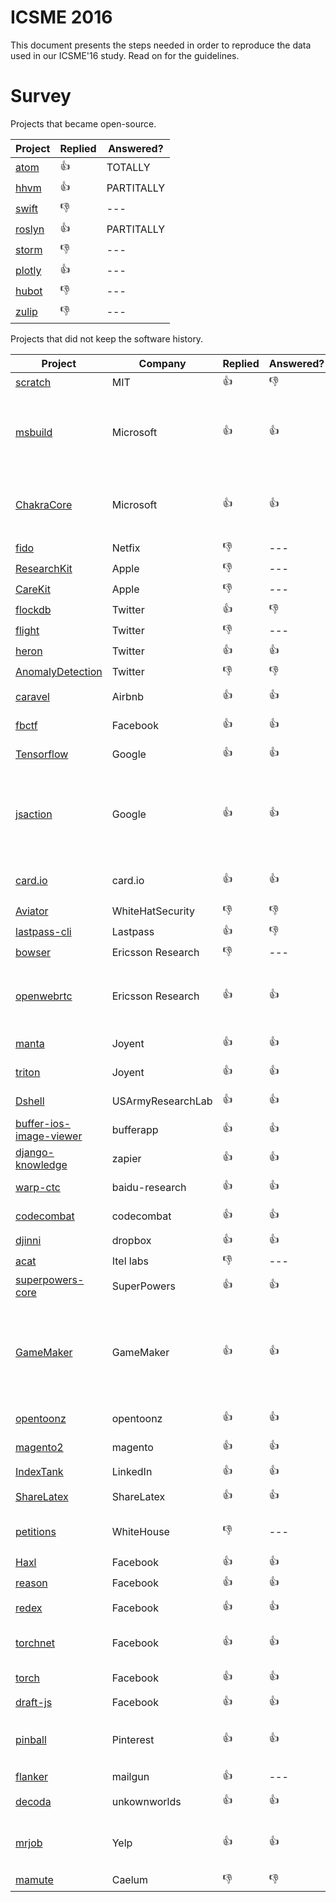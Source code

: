 # ICSME 2016

This document presents the steps needed in order to reproduce the data used in our ICSME'16 study. Read on for the guidelines.

# Survey

Projects that became open-source.

|Project|Replied|Answered?|
|-------|-------|---------|
|[atom](https://discuss.atom.io/t/studying-the-evolution-of-atoms-project/29581) | :thumbsup: | TOTALLY |
|[hhvm](https://github.com/facebook/hhvm/issues/7122) | :thumbsup: | PARTITALLY |
|[swift](http://permalink.gmane.org/gmane.comp.lang.swift.evolution/19859) | :thumbsdown: | --- |
|[roslyn](https://github.com/dotnet/roslyn/issues/11714) | :thumbsup: | PARTITALLY |
|[storm](https://mail-archives.apache.org/mod_mbox/storm-user/201606.mbox/browser) | :thumbsdown: | --- |
|[plotly](https://github.com/plotly/plotly.js/issues/712) | :thumbsup: | --- |
|[hubot](https://github.com/github/hubot/issues/1244) | :thumbsdown: | --- |
|[zulip](https://github.com/zulip/zulip/issues/1968) | :thumbsdown: | --- |

Projects that did not keep the software history.

|Project|Company|Replied|Answered?|Why?|
|-------|-------|-------|---------|----|
|[scratch](https://github.com/LLK/scratch-flash/issues/1112) | MIT | :thumbsup: | :thumbsdown: | ---|
|[msbuild](https://github.com/Microsoft/msbuild/issues/621) | Microsoft | :thumbsup: | :thumbsup: | Entangled with proprietary code & sensitive data. |
|[ChakraCore](https://github.com/Microsoft/ChakraCore/issues/1280) | Microsoft | :thumbsup: | :thumbsup: | Entangled with proprietary code & housekeeping  |
|[fido](https://github.com/Netflix/Fido/issues/23) | Netfix | :thumbsdown: | --- | --- |
|[ResearchKit](https://github.com/ResearchKit/ResearchKit/issues/682) | Apple | :thumbsdown: | --- | --- |
|[CareKit](https://github.com/carekit-apple/CareKit/issues/45) | Apple | :thumbsdown: | --- | --- |
|[flockdb](https://github.com/twitter/flockdb/issues/103) | Twitter | :thumbsup: | :thumbsdown: | --- |
|[flight](https://github.com/flightjs/flight/issues/375) | Twitter | :thumbsdown: | --- | --- |
|[heron](https://github.com/twitter/heron/issues/1018) | Twitter | :thumbsup: | :thumbsup: | sensitive data |
|[AnomalyDetection](https://github.com/twitter/AnomalyDetection/issues/71) | Twitter | :thumbsdown: | :thumbsdown: | --- |
|[caravel](https://github.com/airbnb/caravel/issues/470) | Airbnb | :thumbsup: | :thumbsup: | Didn't need VCS. |
|[fbctf](https://github.com/facebook/fbctf/issues/49) | Facebook | :thumbsup: | :thumbsup: | Didn't need VCS |
|[Tensorflow](https://github.com/gustavopinto/migration-to-oss/blob/master/tensorflow.txt) | Google | :thumbsup: | :thumbsup: | Used other VCS. |
|[jsaction](https://github.com/google/jsaction/issues/11) | Google | :thumbsup: | :thumbsup: | lack of tools for exporting the history & Entangled with proprietary code|
|[card.io](https://github.com/gustavopinto/migration-to-oss/blob/master/card.io.txt) | card.io | :thumbsup: | :thumbsup: | Refactoring. Legal reasons. |
|[Aviator](https://github.com/WhiteHatSecurity/Aviator/issues/80) | WhiteHatSecurity | :thumbsdown: | :thumbsdown: | --- |
|[lastpass-cli](https://github.com/lastpass/lastpass-cli/issues/174) | Lastpass | :thumbsup: | :thumbsdown: | --- |
|[bowser](https://github.com/EricssonResearch/bowser/issues/86) | Ericsson Research | :thumbsdown: | --- | --- |
|[openwebrtc](https://github.com/EricssonResearch/openwebrtc/issues/611) | Ericsson Research | :thumbsup: | :thumbsup: | Part of the project should remaing proprietary. |
|[manta](https://github.com/joyent/manta/issues/14) | Joyent | :thumbsup: | :thumbsup: | Private keys in the history. |
|[triton](https://github.com/joyent/triton/issues/202) | Joyent | :thumbsup: | :thumbsup: | Private keys in the history. |
|[Dshell](https://github.com/USArmyResearchLab/Dshell/issues/87) | USArmyResearchLab |  :thumbsup: | :thumbsup: | Didn't need VCS. |
|[buffer-ios-image-viewer](https://github.com/bufferapp/buffer-ios-image-viewer/issues/42) | bufferapp | :thumbsup: |  :thumbsup: | get it leaner |
|[django-knowledge](https://github.com/zapier/django-knowledge/issues/70) | zapier | :thumbsup: | :thumbsup: | monolith app |
|[warp-ctc](https://github.com/baidu-research/warp-ctc/issues/42) | baidu-research | :thumbsup:  | :thumbsup: | too much work |
|[codecombat](https://github.com/codecombat/codecombat/issues/3775) | codecombat | :thumbsup:  | :thumbsup: | small repo & legal reasons |
|[djinni](https://github.com/dropbox/djinni/issues/253) | dropbox | :thumbsup:  | :thumbsup: | Sensitive data |
|[acat](https://github.com/01org/acat/issues/33) | Itel labs | :thumbsdown: | --- | --- |
|[superpowers-core](https://github.com/superpowers/superpowers-core/issues/143) | SuperPowers | :thumbsup: | :thumbsup: | Major refactoring |
|[GameMaker](https://github.com/gandrewstone/GameMaker/issues/2) | GameMaker | :thumbsup: | :thumbsup: | Very old project. historical codebases have not been preserved well. |
|[opentoonz](https://github.com/opentoonz/opentoonz/issues/640) | opentoonz | :thumbsup: | :thumbsup: | Copyright issues |
|[magento2](https://github.com/magento/magento2/issues/5654) | magento | :thumbsup: | :thumbsup: | Used other VCS. |
|[IndexTank](https://github.com/linkedin/indextank-engine/issues/43) | LinkedIn | :thumbsup: | :thumbsup: | Not a priority. |
|[ShareLatex](https://github.com/sharelatex/web-sharelatex/issues/282) | ShareLatex | :thumbsup: | :thumbsup: | Private keys in the history. |
|[petitions](https://github.com/WhiteHouse/petitions/issues/108) | WhiteHouse | :thumbsdown: | --- | Not authorized to comment. |
|[Haxl](https://github.com/facebook/Haxl/issues/52) | Facebook | :thumbsup: | :thumbsup: | Sensitive info. |
|[reason](https://github.com/facebook/reason/issues/651) | Facebook | :thumbsup: | :thumbsup: | Sensitive info. |
|[redex](https://github.com/facebook/redex/issues/164) | Facebook | :thumbsup: | :thumbsup: | Lack of tool support |
|[torchnet](https://github.com/torchnet/torchnet/issues/28) | Facebook | :thumbsup: | :thumbsup: | History if of less importance |
|[torch](https://github.com/facebook/fb.resnet.torch/issues/86) | Facebook | :thumbsup: | :thumbsup: | Poluted history |
|[draft-js](https://github.com/facebook/draft-js/issues/555) | Facebook | :thumbsup: | :thumbsup: | Hard to keep |
|[pinball](https://github.com/pinterest/pinball/issues/74) | Pinterest | :thumbsup: | :thumbsup: | Entangled with proprietary code. |
|[flanker](https://github.com/mailgun/flanker/issues/119) | mailgun | :thumbsup: | --- | --- |
|[decoda](https://github.com/unknownworlds/decoda/issues/33) | unkownworlds | :thumbsup: | :thumbsup: | Used other VCS. |
|[mrjob](https://github.com/Yelp/mrjob/issues/1356) | Yelp | :thumbsup: | :thumbsup: | Entangled with proprietary code. |
|[mamute](https://github.com/caelum/mamute/issues/278) | Caelum | :thumbsdown: | :thumbsdown: | --- |
